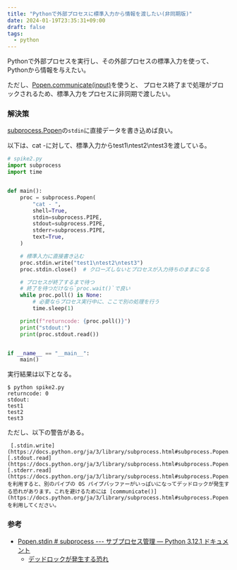 ```yaml
---
title: "Pythonで外部プロセスに標準入力から情報を渡したい(非同期版)"
date: 2024-01-19T23:35:31+09:00
draft: false
tags:
  - python
---
```


Pythonで外部プロセスを実行し、その外部プロセスの標準入力を使って、Pythonから情報を与えたい。

ただし、[Popen.communicate(input)](https://docs.python.org/ja/3/library/subprocess.html#subprocess.Popen.communicate)を使うと、
プロセス終了まで処理がブロックされるため、標準入力をプロセスに非同期で渡したい。

<!--more-->

### 解決策

[subprocess.Popen](https://docs.python.org/ja/3/library/subprocess.html#popen-constructor)の`stdin`に直接データを書き込めば良い。

以下は、cat -に対して、標準入力からtest1\ntest2\ntest3を渡している。

```python
# spike2.py
import subprocess
import time


def main():
    proc = subprocess.Popen(
        "cat - ",
        shell=True,
        stdin=subprocess.PIPE,
        stdout=subprocess.PIPE,
        stderr=subprocess.PIPE,
        text=True,
    )

    # 標準入力に直接書き込む
    proc.stdin.write("test1\ntest2\ntest3")
    proc.stdin.close()  # クローズしないとプロセスが入力待ちのままになる

    # プロセスが終了するまで待つ
    # 終了を待つだけなら`proc.wait()`で良い
    while proc.poll() is None:
        # 必要ならプロセス実行中に、ここで別の処理を行う
        time.sleep(1)

    print(f"returncode: {proc.poll()}")
    print("stdout:")
    print(proc.stdout.read())


if __name__ == "__main__":
    main()

```

実行結果は以下となる。

```shell
$ python spike2.py
returncode: 0
stdout:
test1
test2
test3
```

ただし、以下の警告がある。

```column {title="警告"}
 [.stdin.write](https://docs.python.org/ja/3/library/subprocess.html#subprocess.Popen.stdin), [.stdout.read](https://docs.python.org/ja/3/library/subprocess.html#subprocess.Popen.stdout), [.stderr.read](https://docs.python.org/ja/3/library/subprocess.html#subprocess.Popen.stderr) を利用すると、別のパイプの OS パイプバッファーがいっぱいになってデッドロックが発生する恐れがあります。これを避けるためには [communicate()](https://docs.python.org/ja/3/library/subprocess.html#subprocess.Popen.communicate) を利用してください。
```

### 参考

- [Popen.stdin # subprocess --- サブプロセス管理 — Python 3.12.1 ドキュメント](https://docs.python.org/ja/3/library/subprocess.html#subprocess.Popen.stdin)
  - [デッドロックが発生する恐れ](https://docs.python.org/ja/3/library/subprocess.html#:~:text=%E3%81%AB%E3%81%AA%E3%81%A3%E3%81%A6-,%E3%83%87%E3%83%83%E3%83%89%E3%83%AD%E3%83%83%E3%82%AF%E3%81%8C%E7%99%BA%E7%94%9F%E3%81%99%E3%82%8B%E6%81%90%E3%82%8C,-%E3%81%8C%E3%81%82%E3%82%8A%E3%81%BE%E3%81%99)
